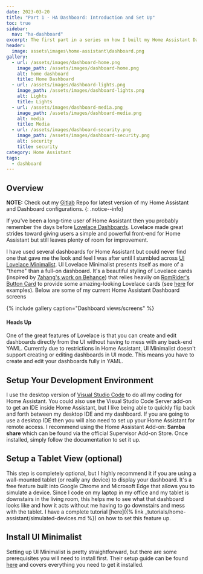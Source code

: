 ```yaml
---
date: 2023-03-20
title: "Part 1 - HA Dashboard: Introduction and Set Up"
toc: true
sidebar: 
  nav: "ha-dashboard"
excerpt: The first part in a series on how I built my Home Assistant Dashboard with UI Lovelace Minimalist.
header:
  image: assets\images\home-assistant\dashboard.png
gallery:
  - url: /assets/images/dashboard-home.png
    image_path: /assets/images/dashboard-home.png
    alt: home dashboard
    title: Home Dashboard
  - url: /assets/images/dashboard-lights.png
    image_path: /assets/images/dashboard-lights.png
    alt: Lights
    title: Lights
  - url: /assets/images/dashboard-media.png
    image_path: /assets/images/dashboard-media.png
    alt: media
    title: Media
  - url: /assets/images/dashboard-security.png
    image_path: /assets/images/dashboard-security.png
    alt: security
    title: security
category: Home Assistant
tags:
  - dashboard
---
```


## Overview

**NOTE:** Check out my [Gitlab](https://gitlab.com/atxcoder_smart_home/home-assistant-config) Repo for latest version of my Home Assistant and Dashboard configurations.
{: .notice--info}


If you've been a long-time user of Home Assistant then you probably remember the days before [Lovelace Dashboards](https://www.home-assistant.io/dashboards/). Lovelace made great strides toward giving users a simple and powerful front-end for Home Assistant but still leaves plenty of room for improvement.

I have used several dashboards for Home Assistant but could never find one that gave me the look and feel I was after until I stumbled across [UI Lovelace Minimalist](https://ui-lovelace-minimalist.github.io/UI/). UI Lovelace Minimalist presents itself as more of a "theme" than a full-on dashboard. It's a beautiful styling of Lovelace cards (inspired by [7ahang's work on Behance](https://www.behance.net/gallery/88433905/Redesign-Smart-Home)) that relies heavily on [RomRider's Button Card](https://github.com/custom-cards/button-card) to provide some amazing-looking Lovelace cards (see [here](https://ui-lovelace-minimalist.github.io/UI/usage/cards/card_battery/) for examples). Below are some of my current Home Assistant Dashboard screens 

{% include gallery caption="Dashboard views/screens" %}

<div class="notice--warning">
  <h4>Heads Up</h4>
  <p>One of the great features of Lovelace is that you can create and edit dashboards directly from the UI without having to mess with any back-end YAML. Currently due to restrictions in Home Assistant, UI Minimalist doesn't support creating or editing dashboards in UI mode. This means you have to create and edit your dashboards fully in YAML.</p>
</div>



## Setup Your Development Environment

I use the desktop version of [Visual Studio Code](https://code.visualstudio.com/) to do all my coding for Home Assistant. You could also use the Visual Studio Code Server add-on to get an IDE inside Home Assistant, but I like being able to quickly flip back and forth between my desktop IDE and my dashboard. If you are going to use a desktop IDE then you will also need to set up your Home Assistant for remote access. I recommend using the Home Assistant Add-on: **Samba share** which can be found via the official Supervisor Add-on Store. Once installed, simply follow the documentation to set it up.

## Setup a Tablet View (optional)

This step is completely optional, but I highly recommend it if you are using a wall-mounted tablet (or really any device) to display your dashboard. It's a free feature built into Google Chrome and Microsoft Edge that allows you to simulate a device. Since I code on my laptop in my office and my tablet is downstairs in the living room, this helps me to see what that dashboard looks like and how it acts without me having to go downstairs and mess with the tablet. I have a complete tutorial [here]({% link _tutorials/home-assistant/simulated-devices.md %}) on how to set this feature up.

## Install UI Minimalist

Setting up UI Minimalist is pretty straightforward, but there are some prerequisites you will need to install first. Their setup guide can be found [here](https://ui-lovelace-minimalist.github.io/UI/setup/download/) and covers everything you need to get it installed.


